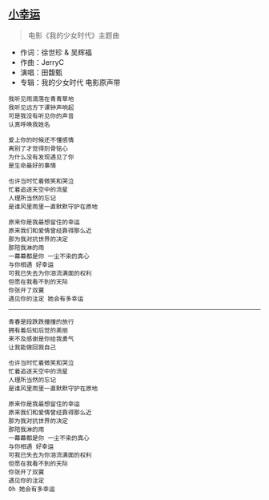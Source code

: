 ## [小幸运](http://changba.com/s/L2UsX2LRzkoBbUdgg-cpAA)

> 电影《我的少女时代》主题曲

* 作词：徐世珍 & 吴辉福
* 作曲：JerryC
* 演唱：田馥甄
* 专辑：我的少女时代 电影原声带

```
我听见雨滴落在青青草地
我听见远方下课钟声响起
可是我没有听见你的声音
认真呼唤我姓名

爱上你的时候还不懂感情
离别了才觉得刻骨铭心
为什么没有发现遇见了你
是生命最好的事情

也许当时忙着微笑和哭泣
忙着追逐天空中的流星
人理所当然的忘记
是谁风里雨里一直默默守护在原地

原来你是我最想留住的幸运
原来我们和爱情曾经靠得那么近
那为我对抗世界的决定
那陪我淋的雨
一幕幕都是你 一尘不染的真心
与你相遇 好幸运
可我已失去为你泪流满面的权利
但愿在我看不到的天际
你张开了双翼
遇见你的注定 她会有多幸运
```

---

```
青春是段跌跌撞撞的旅行
拥有着后知后觉的美丽
来不及感谢是你给我勇气
让我能做回我自己

也许当时忙着微笑和哭泣
忙着追逐天空中的流星
人理所当然的忘记
是谁风里雨里一直默默守护在原地

原来你是我最想留住的幸运
原来我们和爱情曾经靠得那么近
那为我对抗世界的决定
那陪我淋的雨
一幕幕都是你 一尘不染的真心
与你相遇 好幸运
可我已失去为你泪流满面的权利
但愿在我看不到的天际
你张开了双翼
遇见你的注定
Oh 她会有多幸运
```

